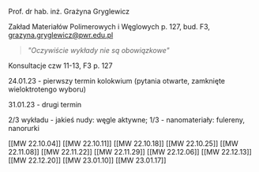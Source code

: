 Prof. dr hab. inż. Grażyna Gryglewicz

Zakład Materiałów Polimerowych i Węglowych
p. 127, bud. F3, grazyna.gryglewicz@pwr.edu.pl

> *"Oczywiście wykłady nie są obowiązkowe"*

Konsultacje czw 11-13, F3 p. 127

24.01.23 - pierwszy termin kolokwium (pytania otwarte, zamknięte wieloktrotengo wyboru)

31.01.23 - drugi termin

2/3 wykładu - jakieś nudy: węgle aktywne; 
1/3 - nanomateriały: fulereny, nanorurki

[[MW 22.10.04]]
[[MW 22.10.11]]
[[MW 22.10.18]]
[[MW 22.10.25]]
[[MW 22.11.08]]
[[MW 22.11.22]]
[[MW 22.11.29]]
[[MW 22.12.06]]
[[MW 22.12.13]]
[[MW 22.12.20]]
[[MW 23.01.10]]
[[MW 23.01.17]]


